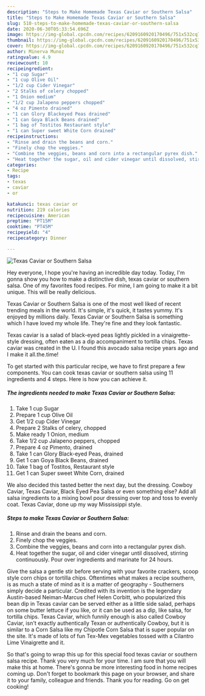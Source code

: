 ```yaml
---
description: "Steps to Make Homemade Texas Caviar or Southern Salsa"
title: "Steps to Make Homemade Texas Caviar or Southern Salsa"
slug: 510-steps-to-make-homemade-texas-caviar-or-southern-salsa
date: 2020-06-30T05:33:54.696Z
image: https://img-global.cpcdn.com/recipes/6209160920170496/751x532cq70/texas-caviar-or-southern-salsa-recipe-main-photo.jpg
thumbnail: https://img-global.cpcdn.com/recipes/6209160920170496/751x532cq70/texas-caviar-or-southern-salsa-recipe-main-photo.jpg
cover: https://img-global.cpcdn.com/recipes/6209160920170496/751x532cq70/texas-caviar-or-southern-salsa-recipe-main-photo.jpg
author: Minerva Munoz
ratingvalue: 4.9
reviewcount: 10
recipeingredient:
- "1 cup Sugar"
- "1 cup Olive Oil"
- "1/2 cup Cider Vinegar"
- "2 Stalks of celery chopped"
- "1 Onion medium"
- "1/2 cup Jalapeno peppers chopped"
- "4 oz Pimento drained"
- "1 can Glory Blackeyed Peas drained"
- "1 can Goya Black Beans drained"
- "1 bag of Tostitos Restaurant style"
- "1 can Super sweet White Corn drained"
recipeinstructions:
- "Rinse and drain the beans and corn."
- "Finely chop the veggies."
- "Combine the veggies, beans and corn into a rectangular pyrex dish."
- "Heat together the sugar, oil and cider vinegar until dissolved, stirring continuously. Pour over ingredients and marinate for 24 hours."
categories:
- Recipe
tags:
- texas
- caviar
- or

katakunci: texas caviar or 
nutrition: 219 calories
recipecuisine: American
preptime: "PT15M"
cooktime: "PT45M"
recipeyield: "4"
recipecategory: Dinner

---
```



![Texas Caviar or Southern Salsa](https://img-global.cpcdn.com/recipes/6209160920170496/751x532cq70/texas-caviar-or-southern-salsa-recipe-main-photo.jpg)

Hey everyone, I hope you're having an incredible day today. Today, I'm gonna show you how to make a distinctive dish, texas caviar or southern salsa. One of my favorites food recipes. For mine, I am going to make it a bit unique. This will be really delicious.

Texas Caviar or Southern Salsa is one of the most well liked of recent trending meals in the world. It's simple, it's quick, it tastes yummy. It's enjoyed by millions daily. Texas Caviar or Southern Salsa is something which I have loved my whole life. They're fine and they look fantastic.

Texas caviar is a salad of black-eyed peas lightly pickled in a vinaigrette-style dressing, often eaten as a dip accompaniment to tortilla chips. Texas caviar was created in the U. I found this avocado salsa recipe years ago and I make it all.the.time!


To get started with this particular recipe, we have to first prepare a few components. You can cook texas caviar or southern salsa using 11 ingredients and 4 steps. Here is how you can achieve it.

<!--inarticleads1-->

##### The ingredients needed to make Texas Caviar or Southern Salsa:

1. Take 1 cup Sugar
1. Prepare 1 cup Olive Oil
1. Get 1/2 cup Cider Vinegar
1. Prepare 2 Stalks of celery, chopped
1. Make ready 1 Onion, medium
1. Take 1/2 cup Jalapeno peppers, chopped
1. Prepare 4 oz Pimento, drained
1. Take 1 can Glory Black-eyed Peas, drained
1. Get 1 can Goya Black Beans, drained
1. Take 1 bag of Tostitos, Restaurant style
1. Get 1 can Super sweet White Corn, drained


We also decided this tasted better the next day, but the dressing. Cowboy Caviar, Texas Caviar, Black Eyed Pea Salsa or even something else? Add all salsa ingredients to a mixing bowl pour dressing over top and toss to evenly coat. Texas Caviar, done up my way Mississippi style. 

<!--inarticleads2-->

##### Steps to make Texas Caviar or Southern Salsa:

1. Rinse and drain the beans and corn.
1. Finely chop the veggies.
1. Combine the veggies, beans and corn into a rectangular pyrex dish.
1. Heat together the sugar, oil and cider vinegar until dissolved, stirring continuously. Pour over ingredients and marinate for 24 hours.


Give the salsa a gentle stir before serving with your favorite crackers, scoop style corn chips or tortilla chips. Oftentimes what makes a recipe southern, is as much a state of mind as it is a matter of geography - Southerners simply decide a particular. Credited with its invention is the legendary Austin-based Neiman-Marcus chef Helen Corbitt, who popularized this bean dip in Texas caviar can be served either as a little side salad, perhaps on some butter lettuce if you like, or it can be used as a dip, like salsa, for tortilla chips. Texas Caviar, which funnily enough is also called Cowboy Caviar, isn&#39;t exactly authentically Texan or authentically Cowboy, but it is similar to a Corn Salsa like my Chipotle Corn Salsa that is super popular on the site. It&#39;s made of lots of fun Tex-Mex vegetables tossed with a Cilantro Lime Vinaigrette and it. 

So that's going to wrap this up for this special food texas caviar or southern salsa recipe. Thank you very much for your time. I am sure that you will make this at home. There's gonna be more interesting food in home recipes coming up. Don't forget to bookmark this page on your browser, and share it to your family, colleague and friends. Thank you for reading. Go on get cooking!
